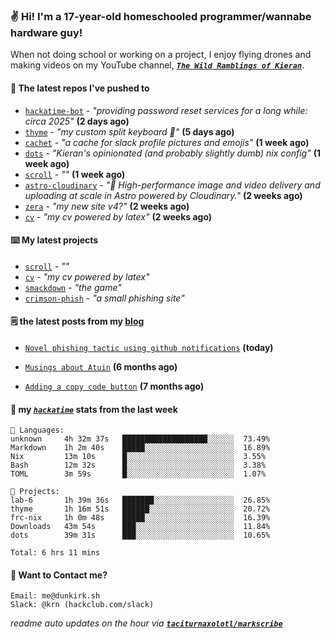 ### ✌️ Hi! I'm a 17-year-old homeschooled programmer/wannabe hardware guy!

When not doing school or working on a project, I enjoy flying drones and making videos on my YouTube channel, [**_`The Wild Ramblings of Kieran`_**](https://youtube.com/@kieran.rambles).

#### 👷 The latest repos I've pushed to

- [`hackatime-bot`](https://github.com/taciturnaxolotl/hackatime-bot) - _"providing password reset services for a long while: circa 2025"_ **(2 days ago)**
- [`thyme`](https://github.com/taciturnaxolotl/thyme) - _"my custom split keyboard 🫶"_ **(5 days ago)**
- [`cachet`](https://github.com/taciturnaxolotl/cachet) - _"a cache for slack profile pictures and emojis"_ **(1 week ago)**
- [`dots`](https://github.com/taciturnaxolotl/dots) - _"Kieran's opinionated (and probably slightly dumb) nix config"_ **(1 week ago)**
- [`scroll`](https://github.com/taciturnaxolotl/scroll) - _""_ **(1 week ago)**
- [`astro-cloudinary`](https://github.com/cloudinary-community/astro-cloudinary) - _"🚀 High-performance image and video delivery and uploading at scale in Astro powered by Cloudinary."_ **(2 weeks ago)**
- [`zera`](https://github.com/taciturnaxolotl/zera) - _"my new site v4?"_ **(2 weeks ago)**
- [`cv`](https://github.com/taciturnaxolotl/cv) - _"my cv powered by latex"_ **(2 weeks ago)**

#### ⌨️ My latest projects

- [`scroll`](https://github.com/taciturnaxolotl/scroll) - _""_
- [`cv`](https://github.com/taciturnaxolotl/cv) - _"my cv powered by latex"_
- [`smackdown`](https://github.com/taciturnaxolotl/smackdown) - _"the game"_
- [`crimson-phish`](https://github.com/taciturnaxolotl/crimson-phish) - _"a small phishing site"_

#### 🗒️ the latest posts from my [blog](https://dunkirk.sh)

- [`Novel phishing tactic using github notifications`](https://dunkirk.sh/blog/github-phishing/) **(today)**

- [`Musings about Atuin`](https://dunkirk.sh/blog/atuin/) **(6 months ago)**

- [`Adding a copy code button`](https://dunkirk.sh/blog/adding-a-copy-button/) **(7 months ago)**



#### 📡 my [_`hackatime`_](https://waka.hackclub.com) stats from the last week

```text
💾 Languages:
unknown     4h 32m 37s   ███████████████████░░░░░░  73.49%
Markdown    1h 2m 40s    █████░░░░░░░░░░░░░░░░░░░░  16.89%
Nix         13m 10s      █░░░░░░░░░░░░░░░░░░░░░░░░  3.55%
Bash        12m 32s      █░░░░░░░░░░░░░░░░░░░░░░░░  3.38%
TOML        3m 59s       █░░░░░░░░░░░░░░░░░░░░░░░░  1.07%

💼 Projects:
lab-6       1h 39m 36s   ███████░░░░░░░░░░░░░░░░░░  26.85%
thyme       1h 16m 51s   ██████░░░░░░░░░░░░░░░░░░░  20.72%
frc-nix     1h 0m 48s    █████░░░░░░░░░░░░░░░░░░░░  16.39%
Downloads   43m 54s      ███░░░░░░░░░░░░░░░░░░░░░░  11.84%
dots        39m 31s      ███░░░░░░░░░░░░░░░░░░░░░░  10.65%

Total: 6 hrs 11 mins
```

#### 📮 Want to Contact me?

```text
Email: me@dunkirk.sh
Slack: @krn (hackclub.com/slack)
```

_readme auto updates on the hour via [**`taciturnaxolotl/markscribe`**](https://github.com/taciturnaxolotl/markscribe)_
